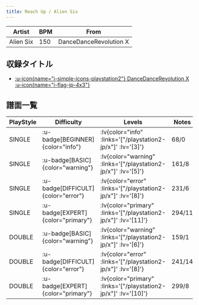 ```yaml
---
title: Reach Up / Alien Six
---
```


|Artist|BPM|From|
|------|---|----|
|Alien Six|150|DanceDanceRevolution X|

## 収録タイトル

- [ :u-icon{name="i-simple-icons-playstation2"} DanceDanceRevolution X :u-icon{name="i-flag-jp-4x3"} ](/playstation2-jp/x)

## 譜面一覧

|PlayStyle|Difficulty|Levels|Notes|Movie|
|---------|----------|------|-----|-----|
|SINGLE| :u-badge[BEGINNER]{color="info"} | :lv{color="info" :links='["/playstation2-jp/x"]' :lv='[3]'} |68/0||
|SINGLE| :u-badge[BASIC]{color="warning"} | :lv{color="warning" :links='["/playstation2-jp/x"]' :lv='[5]'} |161/8||
|SINGLE| :u-badge[DIFFICULT]{color="error"} | :lv{color="error" :links='["/playstation2-jp/x"]' :lv='[8]'} |231/6||
|SINGLE| :u-badge[EXPERT]{color="primary"} | :lv{color="primary" :links='["/playstation2-jp/x"]' :lv='[11]'} |294/11||
|DOUBLE| :u-badge[BASIC]{color="warning"} | :lv{color="warning" :links='["/playstation2-jp/x"]' :lv='[6]'} |159/1||
|DOUBLE| :u-badge[DIFFICULT]{color="error"} | :lv{color="error" :links='["/playstation2-jp/x"]' :lv='[8]'} |241/14||
|DOUBLE| :u-badge[EXPERT]{color="primary"} | :lv{color="primary" :links='["/playstation2-jp/x"]' :lv='[10]'} |299/8||
